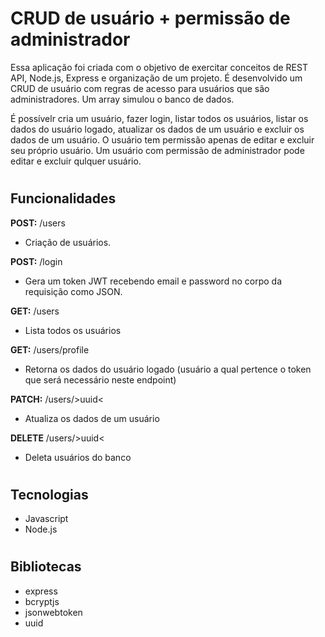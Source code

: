 # CRUD de usuário + permissão de administrador

Essa aplicação foi criada com o objetivo de exercitar conceitos de REST API, Node.js, Express e organização de um projeto. É desenvolvido um CRUD de usuário com regras de acesso para usuários que são administradores. Um array simulou o banco de dados.

É possívelr cria um usuário, fazer login, listar todos os usuários, listar os dados do usuário logado, atualizar os dados de um usuário e excluir os dados de um usuário. O usuário tem permissão apenas de editar e excluir seu próprio usuário. Um usuário com permissão de administrador pode editar e excluir qulquer usuário.

#

## **Funcionalidades**

**POST:** /users

- Criação de usuários.

**POST:** /login

- Gera um token JWT recebendo email e password no corpo da requisição como JSON.

**GET:** /users

- Lista todos os usuários

**GET:** /users/profile

- Retorna os dados do usuário logado (usuário a qual pertence o token que será necessário neste endpoint)

**PATCH:** /users/>uuid<

- Atualiza os dados de um usuário

**DELETE** /users/>uuid<

- Deleta usuários do banco

#

## **Tecnologias**

- Javascript
- Node.js

#

## **Bibliotecas**

- express
- bcryptjs
- jsonwebtoken
- uuid
